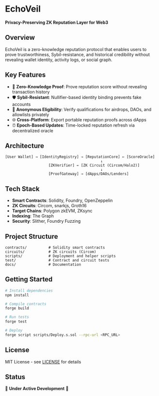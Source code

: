 # EchoVeil

**Privacy-Preserving ZK Reputation Layer for Web3**

## Overview

EchoVeil is a zero-knowledge reputation protocol that enables users to prove trustworthiness, Sybil-resistance, and historical credibility without revealing wallet identity, activity logs, or social graph.

## Key Features

- 🔐 **Zero-Knowledge Proof**: Prove reputation score without revealing transaction history
- 🛡️ **Sybil-Resistant**: Nullifier-based identity binding prevents fake accounts
- 🎯 **Anonymous Eligibility**: Verify qualifications for airdrops, DAOs, and allowlists privately
- 🌐 **Cross-Platform**: Export portable reputation proofs across dApps
- ⏰ **Epoch-Based Updates**: Time-locked reputation refresh via decentralized oracle

## Architecture

```
[User Wallet] → [IdentityRegistry] → [ReputationCore] ← [ScoreOracle]
                                            ↓
                    [ZKVerifier] ← [ZK Circuit (Circom/Halo2)]
                                            ↓
                    [ProofGateway] → [dApps/DAOs/Lenders]
```

## Tech Stack

- **Smart Contracts**: Solidity, Foundry, OpenZeppelin
- **ZK Circuits**: Circom, snarkjs, Groth16
- **Target Chains**: Polygon zkEVM, ZKsync
- **Indexing**: The Graph
- **Security**: Slither, Foundry Fuzzing

## Project Structure

```
contracts/          # Solidity smart contracts
circuits/           # ZK circuits (Circom)
scripts/            # Deployment and helper scripts
test/               # Contract and circuit tests
docs/               # Documentation
```

## Getting Started

```bash
# Install dependencies
npm install

# Compile contracts
forge build

# Run tests
forge test

# Deploy
forge script scripts/Deploy.s.sol --rpc-url <RPC_URL>
```

## License

MIT License - see [LICENSE](LICENSE) for details

## Status

🚧 **Under Active Development** 🚧

